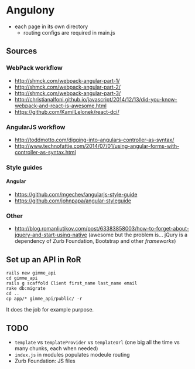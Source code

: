 # Angulony

* each page in its own directory
  * routing configs are required in main.js

## Sources

### WebPack workflow
* http://shmck.com/webpack-angular-part-1/
* http://shmck.com/webpack-angular-part-2/
* http://shmck.com/webpack-angular-part-3/
* http://christianalfoni.github.io/javascript/2014/12/13/did-you-know-webpack-and-react-is-awesome.html
* https://github.com/KamilLelonek/react-dci/

### AngularJS workflow
* http://toddmotto.com/digging-into-angulars-controller-as-syntax/
* http://www.technofattie.com/2014/07/01/using-angular-forms-with-controller-as-syntax.html

### Style guides
#### Angular
* https://github.com/mgechev/angularjs-style-guide
* https://github.com/johnpapa/angular-styleguide

### Other
* http://blog.romanliutikov.com/post/63383858003/how-to-forget-about-jquery-and-start-using-native
  (awesome but the problem is... jQury is a dependency of Zurb Foundation, Bootstrap and other *frameworks*)

## Set up an API in RoR

```
rails new gimme_api
cd gimme_api
rails g scaffold Client first_name last_name email
rake db:migrate
cd ..
cp app/* gimme_api/public/ -r
```

It does the job for example purpose.

## TODO

* `template` vs `templateProvider` vs `templateUrl`
  (one big all the time vs many chunks, each when needed)
* `index.js` in modules populates modeule routing
* Zurb Foundation: JS files

